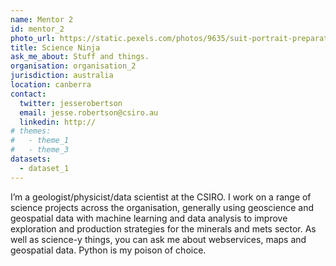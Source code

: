 ```yaml
---
name: Mentor 2
id: mentor_2
photo_url: https://static.pexels.com/photos/9635/suit-portrait-preparation-wedding-large.jpg
title: Science Ninja
ask_me_about: Stuff and things.
organisation: organisation_2
jurisdiction: australia
location: canberra
contact:
  twitter: jesserobertson
  email: jesse.robertson@csiro.au
  linkedin: http://
# themes: 
#   - theme_1
#   - theme_3
datasets:
  - dataset_1
---
```


I’m a geologist/physicist/data scientist at the CSIRO. I work on a range of science projects across the organisation, generally using geoscience and geospatial data with machine learning and data analysis to improve exploration and production strategies for the minerals and mets sector. As well as science-y things, you can ask me about webservices, maps and geospatial data. Python is my poison of choice.